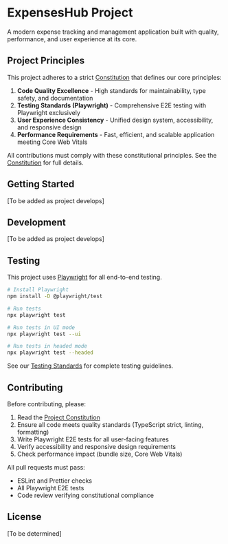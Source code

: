 # ExpensesHub Project

A modern expense tracking and management application built with quality, performance, and user experience at its core.

## Project Principles

This project adheres to a strict [Constitution](.specify/memory/constitution.md) that defines our core principles:

1. **Code Quality Excellence** - High standards for maintainability, type safety, and documentation
2. **Testing Standards (Playwright)** - Comprehensive E2E testing with Playwright exclusively
3. **User Experience Consistency** - Unified design system, accessibility, and responsive design
4. **Performance Requirements** - Fast, efficient, and scalable application meeting Core Web Vitals

All contributions must comply with these constitutional principles. See the [Constitution](.specify/memory/constitution.md) for full details.

## Getting Started

[To be added as project develops]

## Development

[To be added as project develops]

## Testing

This project uses [Playwright](https://playwright.dev/) for all end-to-end testing.

```bash
# Install Playwright
npm install -D @playwright/test

# Run tests
npx playwright test

# Run tests in UI mode
npx playwright test --ui

# Run tests in headed mode
npx playwright test --headed
```

See our [Testing Standards](.specify/memory/constitution.md#principle-2-testing-standards-with-playwright) for complete testing guidelines.

## Contributing

Before contributing, please:

1. Read the [Project Constitution](.specify/memory/constitution.md)
2. Ensure all code meets quality standards (TypeScript strict, linting, formatting)
3. Write Playwright E2E tests for all user-facing features
4. Verify accessibility and responsive design requirements
5. Check performance impact (bundle size, Core Web Vitals)

All pull requests must pass:

- ESLint and Prettier checks
- All Playwright E2E tests
- Code review verifying constitutional compliance

## License

[To be determined]
